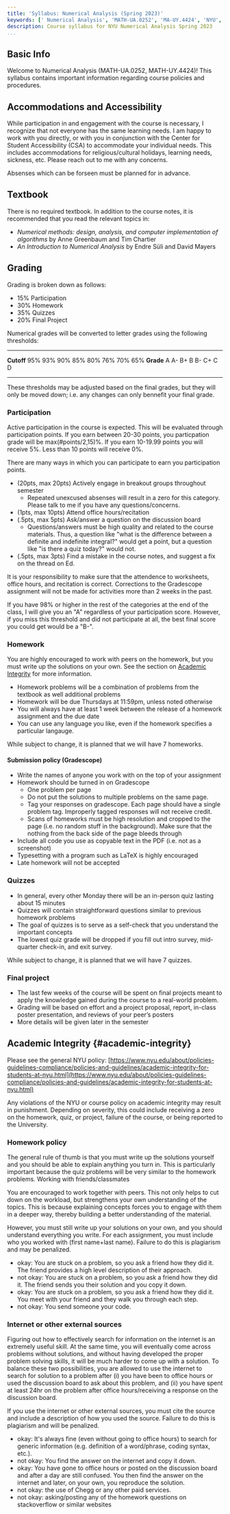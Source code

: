 ```yaml
---
title: 'Syllabus: Numerical Analysis (Spring 2023)'
keywords: [' Numerical Analysis', 'MATH-UA.0252', 'MA-UY.4424', 'NYU', 'Courant', 'Tandon']
description: Course syllabus for NYU Numerical Analysis Spring 2023
...
```


## Basic Info

Welcome to Numerical Analysis (MATH-UA.0252, MATH-UY.4424)!
This syllabus contains important information regarding course policies and procedures.


## Accommodations and Accessibility

While participation in and engagement with the course is necessary, I recognize that not everyone has the same learning needs. I am happy to work with you directly, or with you in conjunction with the Center for Student Accessibility (CSA) to accommodate your individual needs. This includes accommodations for religious/cultural holidays, learning needs, sickness, etc.
Please reach out to me with any concerns.

Absenses which can be forseen must be planned for in advance. 

## Textbook

There is no required textbook. 
In addition to the course notes, it is recommended that you read the relevant topics in: 

- *Numerical methods: design, analysis, and computer implementation of algorithms* by Anne Greenbaum and Tim Chartier
- *An Introduction to Numerical Analysis* by Endre Süli and David Mayers


## Grading

Grading is broken down as follows:

- 15% Participation
- 30% Homework
- 35% Quizzes
- 20% Final Project

Numerical grades will be converted to letter grades using the following thresholds:

-----------  ---- ---- ---- ---- ---- ---- ---- ----
**Cutoff**   95%  93%  90%  85%  80%  76%  70%  65%
**Grade**    A    A-   B+   B    B-   C+   C    D 
-----------  ---- ---- ---- ---- ---- ---- ---- ----

These thresholds may be adjusted based on the final grades, but they will only be moved down; i.e. any changes can only bennefit your final grade.
  
### Participation

Active participation in the course is expected.
This will be evaluated through participation points.
If you earn between 20-30 points, you particpation grade will be max(\#points/2,15)%. 
If you earn 10-19.99 points you will receive 5%. Less than 10 points will receive 0%.

There are many ways in which you can participate to earn you participation points. 

- (20pts, max 20pts) Actively engage in breakout groups throughout semester
    - Repeated unexcused absenses will result in a zero for this category. Please talk to me if you have any questions/concerns.
- (1pts, max 10pts) Attend office hours/recitation
- (.5pts, max 5pts) Ask/answer a question on the discussion board
    - Questions/answers must be high quality and related to the course materials. Thus, a question like "what is the difference between a definite and indefinite integral?" would get a point, but a question like "is there a quiz today?" would not.
- (.5pts, max 3pts) Find a mistake in the course notes, and suggest a fix on the thread on Ed.

It is your responsibility to make sure that the attendence to worksheets, office hours, and recitation is correct. Corrections to the Gradescope assignment will not be made for activities more than 2 weeks in the past.


If you have 98\% or higher in the rest of the categories at the end of the class, I will give you an "A" regardless of your participation score.
However, if you miss this threshold and did not participate at all, the best final score you could get would be a "B-".



### Homework

You are highly encouraged to work with peers on the homework, but you must write up the solutions on your own. See the section on [Academic Integrity](#academic-integrity) for more information.

- Homework problems will be a combination of problems from the textbook as well additional problems
- Homework will be due Thursdays at 11:59pm, unless noted otherwise
- You will always have at least 1 week between the release of a homework assignment and the due date
- You can use any language you like, even if the homework specifies a particular langauge.

While subject to change, it is planned that we will have 7 homeworks.

#### Submission policy (Gradescope)

- Write the names of anyone you work with on the top of your assignment
- Homework should be turned in on Gradescope
    - One problem per page 
    - Do not put the solutions to multiple problems on the same page.
    - Tag your responses on gradescope. Each page should have a single problem tag.
Improperly tagged responses will not receive credit.
    - Scans of homeworks must be high resolution and cropped to the page (i.e. no random stuff in the background). Make sure that the nothing from the back side of the page bleeds through
- Include all code you use as copyable text in the PDF (i.e. not as a screenshot)
- Typesetting with a program such as LaTeX is highly encouraged
- Late homework will not be accepted

### Quizzes

- In general, every other Monday there will be an in-person quiz lasting about 15 minutes
- Quizzes will contain straightforward questions similar to previous homework problems
- The goal of quizzes is to serve as a self-check that you understand the important concepts
- The lowest quiz grade will be dropped if you fill out intro survey, mid-quarter check-in, and exit survey.

While subject to change, it is planned that we will have 7 quizzes.

### Final project

- The last few weeks of the course will be spent on final projects meant to apply the knowledge gained during the course to a real-world problem.
- Grading will be based on effort and a project proposal, report, in-class poster presentation, and reviews of your peer’s posters
- More details will be given later in the semester



## Academic Integrity {#academic-integrity}

Please see the general NYU policy: [https://www.nyu.edu/about/policies-guidelines-compliance/policies-and-guidelines/academic-integrity-for-students-at-nyu.html](https://www.nyu.edu/about/policies-guidelines-compliance/policies-and-guidelines/academic-integrity-for-students-at-nyu.html)

Any violations of the NYU or course policy on academic integrity may result in punishment. Depending on severity, this could include receiving a zero on the homework, quiz, or project, failure of the course, or being reported to the University.

### Homework policy

The general rule of thumb is that you must write up the solutions yourself and you should be able to explain anything you turn in. This is particularly important because the quiz problems will be very similar to the homework problems.
Working with friends/classmates

You are encouraged to work together with peers. This not only helps to cut down on the workload, but strengthens your own understanding of the topics. This is because explaining concepts forces you to engage with them in a deeper way, thereby building a better understanding of the material.

However, you must still write up your solutions on your own, and you should understand everything you write. For each assignment, you must include who you worked with (first name+last name). Failure to do this is plagiarism and may be penalized.

- <span class="syllabus-ok">okay</span>: You are stuck on a problem, so you ask a friend how they did it. The friend provides a high level description of their approach.
- <span class="syllabus-notok">not okay</span>: You are stuck on a problem, so you ask a friend how they did it. The friend sends you their solution and you copy it down.
- <span class="syllabus-ok">okay</span>: You are stuck on a problem, so you ask a friend how they did it. You meet with your friend and they walk you through each step.
- <span class="syllabus-notok">not okay</span>: You send someone your code.

### Internet or other external sources

Figuring out how to effectively search for information on the internet is an extremely useful skill. At the same time, you will eventually come across problems without solutions, and without having developed the proper problem solving skills, it will be much harder to come up with a solution. To balance these two possibilities, you are allowed to use the internet to search for solution to a problem after (i) you have been to office hours or used the discussion board to ask about this problem, and (ii) you have spent at least 24hr on the problem after office hours/receiving a response on the discussion board.

If you use the internet or other external sources, you must cite the source and include a description of how you used the source. Failure to do this is plagiarism and will be penalized.

- <span class="syllabus-ok">okay</span>: It's always fine (even without going to office hours) to search for generic information (e.g. definition of a word/phrase, coding syntax, etc.).
- <span class="syllabus-notok">not okay</span>: You find the answer on the internet and copy it down.
- <span class="syllabus-ok">okay</span>: You have gone to office hours or posted on the discussion board and after a day are still confused. You then find the answer on the internet and later, on your own, you reproduce the solution.
- <span class="syllabus-notok">not okay</span>: the use of Chegg or any other paid services.
- <span class="syllabus-notok">not okay</span>: asking/posting any of the homework questions on stackoverflow or similar websites


